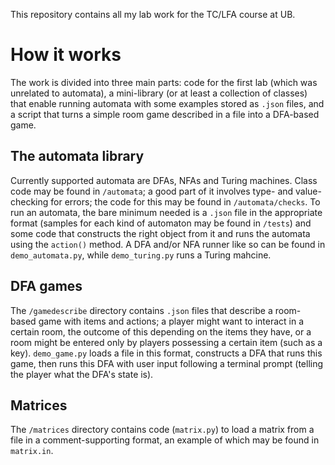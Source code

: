 This repository contains all my lab work for the TC/LFA course at UB.
# How it works
The work is divided into three main parts: code for the first lab (which was unrelated to automata), a mini-library (or at least a collection of classes) that enable running automata with some examples stored as `.json` files, and a script that turns a simple room game described in a file into a DFA-based game.
## The automata library
Currently supported automata are DFAs, NFAs and Turing machines. Class code may be found in `/automata`; a good part of it involves type- and value-checking for errors; the code for this may be found in `/automata/checks`. To run an automata, the bare minimum needed is a `.json` file in the appropriate format (samples for each kind of automaton may be found in `/tests`) and some code that constructs the right object from it and runs the automata using the `action()` method. A DFA and/or NFA runner like so can be found in `demo_automata.py`, while `demo_turing.py` runs a Turing mahcine.
## DFA games
The `/gamedescribe` directory contains `.json` files that describe a room-based game with items and actions; a player might want to interact in a certain room, the outcome of this depending on the items they have, or a room might be entered only by players possessing a certain item (such as a key). `demo_game.py` loads a file in this format, constructs a DFA that runs this game, then runs this DFA with user input following a terminal prompt (telling the player what the DFA's state is).
## Matrices
The `/matrices` directory contains code (`matrix.py`) to load a matrix from a file in a comment-supporting format, an example of which may be found in `matrix.in`.